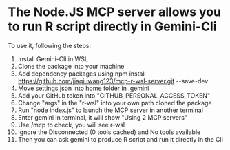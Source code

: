 # The Node.JS MCP server allows you to run R script directly in Gemini-Cli

To use it, following the steps:

1. Install Gemini-Cli in WSL
2. Clone the package into your machine
3. Add dependency packages using npm install https://github.com/jiaqiuwang123/mcp-r-wsl-server.git --save-dev
4. Move settings.json into home folder in .gemini
5. Add your GitHub token into "GITHUB_PERSONAL_ACCESS_TOKEN"
6. Change "args" in the "r-wsl" into your own path cloned the package
7. Run "node index.js" to launch the MCP server in another terminal
8. Enter gemini in terminal, it will show "Using 2 MCP servers"    
9. Use /mcp to check, you will see r-wsl
10. Ignore the Disconnected (0 tools cached) and No tools available
11. Then you can ask gemini to produce R script and run it directly in the Cli
